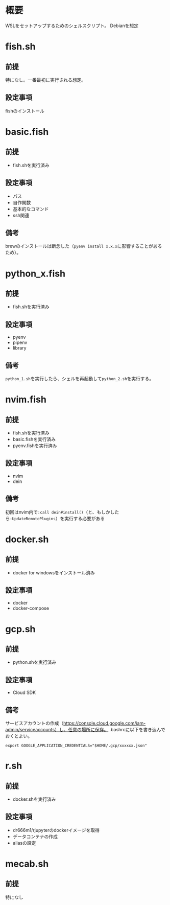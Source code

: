 # 概要
WSLをセットアップするためのシェルスクリプト。
Debianを想定

# fish.sh
## 前提
特になし。一番最初に実行される想定。

## 設定事項
fishのインストール

# basic.fish
## 前提
- fish.shを実行済み

## 設定事項
- パス
- 自作関数
- 基本的なコマンド
- ssh関連

## 備考
brewのインストールは断念した（`pyenv install x.x.x`に影響することがあるため）。

# python_x.fish
## 前提
- fish.shを実行済み

## 設定事項
- pyenv
- pipenv
- library

## 備考
`python_1.sh`を実行したら、シェルを再起動して`python_2.sh`を実行する。

# nvim.fish
## 前提
- fish.shを実行済み
- basic.fishを実行済み
- pyenv.fishを実行済み

## 設定事項
- nvim
- dein

## 備考
初回はnvim内で`:call dein#install()`（と、もしかしたら`:UpdateRemotePlugins`）を実行する必要がある

# docker.sh
## 前提
- docker for windowsをインストール済み

## 設定事項
- docker
- docker-compose

# gcp.sh
## 前提
- python.shを実行済み

## 設定事項
- Cloud SDK

## 備考
サ―ビスアカウントの作成（https://console.cloud.google.com/iam-admin/serviceaccounts）し、任意の場所に保存。
.bashrcに以下を書き込んでおくとよい。
```
export GOOGLE_APPLICATION_CREDENTIALS="$HOME/.gcp/xxxxxx.json"
```

# r.sh
## 前提
- docker.shを実行済み

## 設定事項
- dr666m1/rjupyterのdockerイメージを取得
- データコンテナの作成
- aliasの設定

# mecab.sh
## 前提
特になし
